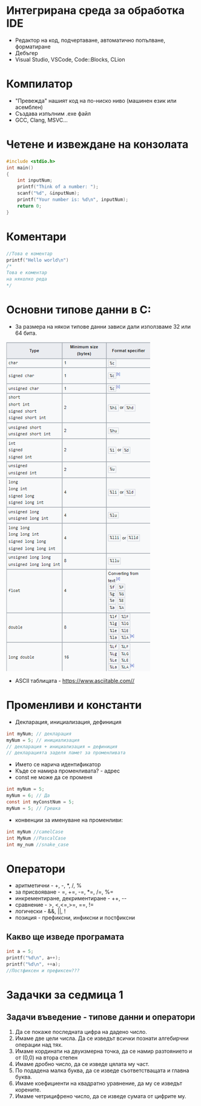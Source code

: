 # Интегрирана среда за обработка IDE

- Редактор на код, подчертаване, автоматично попълване, форматиране
- Дебъгер
- Visual Studio, VSCode, Code::Blocks, CLion

# Компилатор

- "Превежда" нашият код на по-ниско ниво (машинен език или асемблен)
- Създава изпълним .exe файл
- GCC, Clang, MSVC...

# Четене и извеждане на конзолата

```c
#include <stdio.h>
int main()
{
    int inputNum;
    printf("Think of a number: ");
    scanf("%d", &inputNum);
    printf("Your number is: %d\n", inputNum);
    return 0;
}
```

# Коментари

```c
//Това е коментар
printf("Hello world\n")
/*
Това е коментар
на няколко реда
*/
```

# Основни типове данни в C:

- За размера на някои типове данни зависи дали използваме 32 или 64 бита.

![data types](images/dataTypes.png)

- ASCII таблицата - <https://www.asciitable.com//>

# Променливи и константи

- Декларация, инициализация, дефиниция

```c
int myNum; // декларация
myNum = 5; // инициализация
// декларация + инициализация = дефиниция
// декларацията заделя памет за променливата
```

- Името се нарича идентификатор
- Къде се намира променливата? - адрес
- const не може да се променя

```c
int myNum = 5;
myNum = 6; // Да
const int myConstNum = 5;
myNum = 5; // Грешка
```

- конвенции за именуване на променливи:

```c
int myNum //camelCase
int MyNum //PascalCase
int my_num //snake_case
```

# Оператори

- аритметични - +, -, \*, /, %
- за присвояване - =, +=, -=, \*=, /=, %=
- инкрементиране, декриментиране - ++, --
- сравнение - >, <,<=,>=, ==, !=
- логически - &&, ||, !
- позиция - префиксни, инфиксни и постфиксни

## Какво ще изведе програмата

```c
int a = 5;
printf("%d\n", a++);
printf("%d\n", ++a);
//Постфиксен и префиксен???
```

# Задачки за седмица 1

## Задачи въведение - типове данни и оператори

1. Да се покаже последната цифра на дадено число.
2. Имаме две цели числа. Да се изведът всички познати алгебирчни операции над тях.
3. Имаме кординати на двуизмерна точка, да се намир разтоянието и от (0,0) на втора степен
4. Имаме дробно число, да се изведе цялата му част.
5. По подадена малка буква, да се изведе съответстващата и главна буква.
6. Имаме коефициенти на квадратно уравнение, да му се изведът корените.
7. Имаме четрицифрено число, да се изведе сумата от цифрите му.
